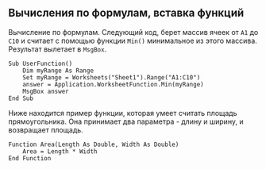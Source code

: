 Вычисления по формулам, вставка функций
---

Вычисление по формулам. Следующий код, берет массив ячеек от `A1` до `C10` и считает с помощью функции `Min()` минимальное из этого массива. Результат вылетает в `MsgBox`.
```VB.net
Sub UserFunction()
    Dim myRange As Range
    Set myRange = Worksheets("Sheet1").Range("A1:C10")
    answer = Application.WorksheetFunction.Min(myRange)
    MsgBox answer
End Sub
```

Ниже находится пример функции, которая умеет считать площадь прямоугольника. Она принимает два параметра - длину и ширину, и возвращает площадь.

```VB.net
Function Area(Length As Double, Width As Double)
	Area = Length * Width
End Function
```
